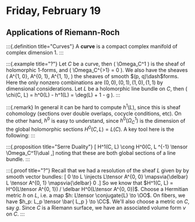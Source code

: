 # Friday, February 19

## Applications of Riemann-Roch


:::{.definition title="Curves"}
A **curve** is a compact complex manifold of complex dimension 1.
:::


:::{.example title="?"}
Let $C$ be a curve, then \( \Omega_C^1 \) is the sheaf of holomorphic 1-forms, and \( \Omega_C^{>1} = 0 \).
We also have the sheaves \( A^{1, 0}, A^{0, 1}, A^{1, 1}, \) the sheaves of smooth $(p, q)\dash$forms.
Here the only nonzero combinations are $(0, 0), (0, 1), (1, 0), (1, 1)$ by dimensional considerations.
Let $L$ be a holomorphic line bundle on $C$, then \( \chi(C, L) = h^0(L) - h^1(L) = \deg(L) + 1 - g \).
:::


:::{.remark}
In general it can be hard to compute $h^1(L)$, since this is sheaf cohomology (sections over double overlaps, cocycle conditions, etc).
On the other hand, $h^0$ is easy to understand, since $h^0( \Omega^1_C)$ is the dimension of the global holomorphic sections $H^0(C, L) = L(C)$.
A key tool here is the following: 
:::


:::{.proposition title="Serre Duality"}
\[
H^1(C, L) \cong H^0(C, L ^{-1} \tensor \Omega_C^1)\dual
,\]
noting that these are both global sections of a line bundle.
:::


:::{.proof title="?"}
Recall that we had a resolution of the sheaf $L$ given by by smooth vector bundles:
\[
0 \to L \injects L\tensor A^{0, 0} \mapsvia{\delbar} L \tensor A^{0, 1} \mapsvia{\delbar} 0
.\]
So we know that $H^1(C, L) = H^0(L\tensor A^{0, 1}) / \delbar H^0(L\tensor A^{0, 0})$.
Choose a Hermitian metric $h$ on $L$, i.e. a map $h: L\tensor \conjugate{L} \to \OO$.
On fibers, we have $h_p: L_p \tensor \bar{ L_p } \to \CC$.
We'll also choose a metric on $C$, say $g$.
Since $C$ is a Riemann surface, we have an associated volume form $\nu$ on $C$.
:::





